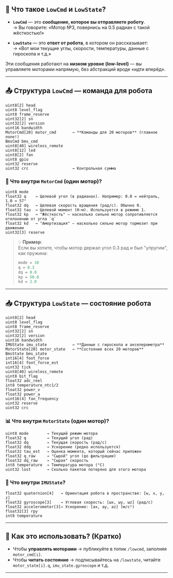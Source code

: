## 🤖 Что такое `LowCmd` и `LowState`?

- **`LowCmd`** — это **сообщение, которое вы отправляете роботу**.  
  → Вы говорите: «Мотор №3, повернись на 0.5 радиан с такой жёсткостью!»

- **`LowState`** — это **ответ от робота**, в котором он рассказывает:  
  → «Вот мои текущие углы, скорости, температуры, данные с гироскопа и т.д.»

Эти сообщения работают на **низком уровне (low-level)** — вы управляете моторами напрямую, без абстракций вроде «идти вперёд».

---

## 📤 Структура `LowCmd` — команда для робота

```plaintext
uint8[2] head                
uint8 level_flag              
uint8 frame_reserve          
uint32[2] sn                 
uint32[2] version            
uint16 bandwidth             
MotorCmd[20] motor_cmd       → **Команды для 20 моторов** (главное поле!)
BmsCmd bms_cmd               
uint8[40] wireless_remote    
uint8[12] led               
uint8[2] fan                 
uint8 gpio                 
uint32 reserve              
uint32 crc                   → Контрольная сумма
```

### 🔧 Что внутри `MotorCmd` (один мотор)?

```plaintext
uint8 mode   
float32 q    → Целевой угол (в радианах). Например: 0.0 = нейтраль, 1.0 ≈ 57°
float32 dq   → Целевая скорость вращения (рад/с). Обычно 0.
float32 tau  → Целевой момент (Н·м). Используется в режиме 1.
float32 kp   → "Жёсткость" — насколько сильно мотор сопротивляется отклонению от угла `q`
float32 kd   → "Амортизация" — насколько сильно мотор тормозит при движении
uint32[3] reserve 
```

> 💡 **Пример**:  
> Если вы хотите, чтобы мотор держал угол 0.3 рад и был "упругим", как пружина:  
> ```python
> mode = 10
> q = 0.3
> dq = 0.0
> kp = 50.0
> kd = 2.0
> ```

---

## 📥 Структура `LowState` — состояние робота

```plaintext
uint8[2] head                
uint8 level_flag             
uint8 frame_reserve          
uint32[2] sn                 
uint32[2] version            
uint16 bandwidth             
IMUState imu_state           → **Данные с гироскопа и акселерометра**
MotorState[20] motor_state   → **Состояние всех 20 моторов**
BmsState bms_state           
int16[4] foot_force          
int16[4] foot_force_est     
uint32 tick                  
uint8[40] wireless_remote    
uint8 bit_flag               
float32 adc_reel             
int8 temperature_ntc1/2      
float32 power_v              
float32 power_a              
uint16[4] fan_frequency      
uint32 reserve               
uint32 crc                   
```

### 📊 Что внутри `MotorState` (один мотор)?

```plaintext
uint8 mode        → Текущий режим мотора
float32 q         → Текущий угол (рад)
float32 dq        → Текущая скорость (рад/с)
float32 ddq       → Ускорение (редко используется)
float32 tau_est   → Оценка момента, который сейчас приложен
float32 q_raw     → "Сырой" угол (до фильтрации)
float32 dq_raw    → "Сырая" скорость
int8 temperature  → Температура мотора (°C)
uint32 lost       → Сколько пакетов потеряно для этого мотора
```

### 🧭 Что внутри `IMUState`?


```plaintext
float32 quaternion[4]   → Ориентация робота в пространстве: [w, x, y, z]
float32 gyroscope[3]    → Угловая скорость: [ωx, ωy, ωz] (рад/с)
float32 accelerometer[3]→ Ускорение: [ax, ay, az] (м/с²)
float32[3] rpy
int8 temperature

```
---

## 🧩 Как это использовать? (Кратко)

- Чтобы **управлять моторами** → публикуйте в топик `/lowcmd`, заполняя `motor_cmd[i]`.
- Чтобы **читать состояние** → подписывайтесь на `/lowstate`, читайте `motor_state[i].q`, `imu_state.gyroscope` и т.д.

---
